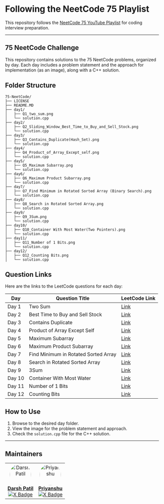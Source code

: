 # Following the NeetCode 75 Playlist

This repository follows the [NeetCode 75 YouTube Playlist](https://youtube.com/playlist?list=PLot-Xpze53ldVwtstag2TL4HQhAnC8ATf&si=nFK7PEDkUXwvfGxv) for coding interview preparation.

---

## 75 NeetCode Challenge

This repository contains solutions to the 75 NeetCode problems, organized by day. Each day includes a problem statement and the approach for implementation (as an image), along with a C++ solution.

## Folder Structure

```
75-NeetCode/
├── LICENSE
├── README.MD
├── day1/
│   ├── Q1_two_sum.png
│   └── solution.cpp
├── day2/
│   ├── Q2_Sliding_Window_Best_Time_to_Buy_and_Sell_Stock.png
│   └── solution.cpp
├── day3/
│   ├── Q3_Contains_Duplicate(Hash_Set).png
│   └── solution.cpp
├── day4/
│   ├── Q4_Product_of_Array_Except_self.png
│   └── solution.cpp
├── day5/
│   ├── Q5_Maximum Subarray.png
│   └── solution.cpp
├── day6/
│   ├── Q6_Maximum Product Subarray.png
│   └── solution.cpp
├── day7/
│   ├── Q7_Find Minimum in Rotated Sorted Array (Binary Search).png
│   └── solution.cpp
├── day8/
│   ├── Q8_Search in Rotated Sorted Array.png
│   └── solution.cpp
├── day9/
│   ├── Q9_3Sum.png
│   └── solution.cpp
├── day10/
│   ├── Q10_Container With Most Water(Two Pointers).png
│   └── solution.cpp
├── day11/
│   ├── Q11_Number of 1 Bits.png
│   └── solution.cpp
├── day12/
│   ├── Q12_Counting Bits.png
│   └── solution.cpp
```

## Question Links

Here are the links to the LeetCode questions for each day:

| Day   | Question Title                  | LeetCode Link                                                          |
| ----- | ------------------------------- | ---------------------------------------------------------------------- |
| Day 1 | Two Sum                         | [Link](https://leetcode.com/problems/two-sum/)                         |
| Day 2 | Best Time to Buy and Sell Stock | [Link](https://leetcode.com/problems/best-time-to-buy-and-sell-stock/) |
| Day 3 | Contains Duplicate              | [Link](https://leetcode.com/problems/contains-duplicate/)              |
| Day 4 | Product of Array Except Self    | [Link](https://leetcode.com/problems/product-of-array-except-self/)    |
| Day 5 | Maximum Subarray                | [Link](https://leetcode.com/problems/maximum-subarray/)                |
| Day 6 | Maximum Product Subarray        | [Link](https://leetcode.com/problems/maximum-product-subarray/)        |
| Day 7 | Find Minimum in Rotated Sorted Array | [Link](https://leetcode.com/problems/find-minimum-in-rotated-sorted-array/) |
| Day 8 | Search in Rotated Sorted Array | [Link](https://leetcode.com/problems/search-in-rotated-sorted-array/) |
| Day 9 | 3Sum | [Link](https://leetcode.com/problems/3sum/) |
| Day 10 | Container With Most Water | [Link](https://leetcode.com/problems/container-with-most-water/) |
| Day 11 | Number of 1 Bits | [Link](https://leetcode.com/problems/number-of-1-bits/) |
| Day 12 | Counting Bits | [Link](https://leetcode.com/problems/counting-bits/) |

## How to Use

1. Browse to the desired day folder.
2. View the image for the problem statement and approach.
3. Check the `solution.cpp` file for the C++ solution.

---

## Maintainers

<div align="">
	<table>
		<tr>
			<td align="center">
				<a href="https://github.com/D4rsh11">
					  <img src="https://avatars.githubusercontent.com/u/128298312?v=4" width="70" style="border-radius:50%" alt="Darsh Patil"/>
					<br/>
					<b>Darsh Patil</b>
				</a>
				<br/>
				<a href="https://x.com/d4rsh_tw">
					<img src="https://img.shields.io/badge/d4rsh__tw-000000?style=for-the-badge&logo=x&logoColor=white" alt="X Badge">
				</a>
			</td>
			<td align="center">
				<a href="https://github.com/unsafe0x0">
					  <img src="https://avatars.githubusercontent.com/u/165533860?v=4" width="70" style="border-radius:50%" alt="Priyanshu"/>
					<br/>
					<b>Priyanshu</b>
				</a>
				<br/>
				<a href="https://x.com/unsafezero">
					<img src="https://img.shields.io/badge/unsafezero-000000?style=for-the-badge&logo=x&logoColor=white" alt="X Badge">
				</a>
			</td>
		</tr>
	</table>
</div>